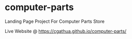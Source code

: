 # computer-parts
 Landing Page Project For Computer Parts Store

 Live Website @ https://cgathua.github.io/computer-parts/
